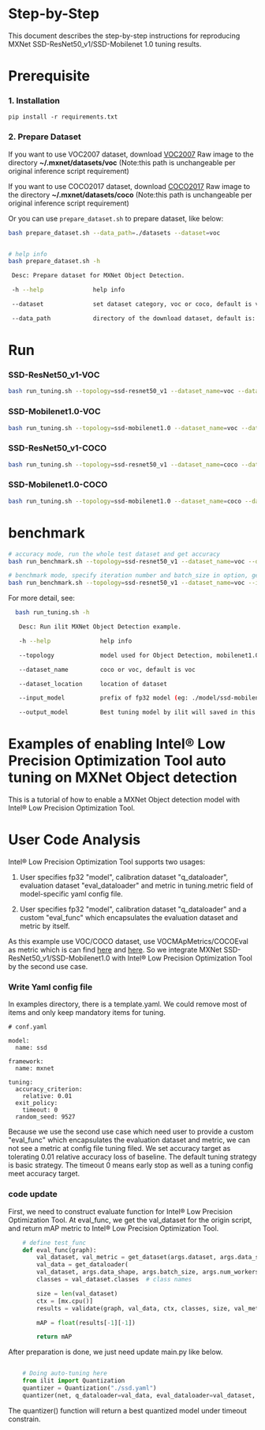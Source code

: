 Step-by-Step
============

This document describes the step-by-step instructions for reproducing MXNet SSD-ResNet50_v1/SSD-Mobilenet 1.0 tuning results.



# Prerequisite
### 1. Installation

  ```Shell
  pip install -r requirements.txt
  ```

### 2. Prepare Dataset

  If you want to use VOC2007 dataset, download [VOC2007](http://host.robots.ox.ac.uk/pascal/VOC/voc2007/index.html) Raw image to the directory **~/.mxnet/datasets/voc** (Note:this path is unchangeable per original inference script requirement)

  If you want to use COCO2017 dataset, download [COCO2017](https://cocodataset.org/#download) Raw image to the directory **~/.mxnet/datasets/coco** (Note:this path is unchangeable per original inference script requirement)

  Or you can use `prepare_dataset.sh` to prepare dataset, like below:
  ```bash
  bash prepare_dataset.sh --data_path=./datasets --dataset=voc

  
  # help info
  bash prepare_dataset.sh -h

   Desc: Prepare dataset for MXNet Object Detection.

   -h --help              help info

   --dataset              set dataset category, voc or coco, default is voc.

   --data_path            directory of the download dataset, default is: /home/.mxnet/datasets/

  ```
# Run

### SSD-ResNet50_v1-VOC
```bash
bash run_tuning.sh --topology=ssd-resnet50_v1 --dataset_name=voc --dataset_location=/PATH/TO/DATASET --output_model=./ilit_ssd_resnet50_voc
```

### SSD-Mobilenet1.0-VOC
```bash
bash run_tuning.sh --topology=ssd-mobilenet1.0 --dataset_name=voc --dataset_location=/PATH/TO/DATASET --output_model=./ilit_ssd_mobilenet1.0_voc
```

### SSD-ResNet50_v1-COCO
```bash
bash run_tuning.sh --topology=ssd-resnet50_v1 --dataset_name=coco --dataset_location=/PATH/TO/DATASET --output_model=./ilit_ssd_resnet50_coco
```

### SSD-Mobilenet1.0-COCO
```bash
bash run_tuning.sh --topology=ssd-mobilenet1.0 --dataset_name=coco --dataset_location=/PATH/TO/DATASET --output_model=./ilit_ssd_mobilenet1.0_coco
```

# benchmark 
```bash
# accuracy mode, run the whole test dataset and get accuracy
bash run_benchmark.sh --topology=ssd-resnet50_v1 --dataset_name=voc --dataset_location=/PATH/TO/DATASET --input_model=/PATH/TO/MODEL_PREFIX --batch_size=32 --mode=accuracy 

# benchmark mode, specify iteration number and batch_size in option, get throughput and latency
bash run_benchmark.sh --topology=ssd-resnet50_v1 --dataset_name=voc --input_model=/PATH/TO/MODEL_PREFIX --batch_size=32 --iters=100 --mode=benchmark


```
For more detail, see:

```bash
  bash run_tuning.sh -h

   Desc: Run ilit MXNet Object Detection example.

   -h --help              help info

   --topology             model used for Object Detection, mobilenet1.0 or resnet50_v1, default is mobilenet1.0.

   --dataset_name         coco or voc, default is voc

   --dataset_location     location of dataset

   --input_model          prefix of fp32 model (eg: ./model/ssd-mobilenet )

   --output_model         Best tuning model by ilit will saved in this name prefix. default is './ilit_ssd_model'
```

Examples of enabling Intel® Low Precision Optimization Tool auto tuning on MXNet Object detection
=======================================================

This is a tutorial of how to enable a MXNet Object detection model with Intel® Low Precision Optimization Tool.

# User Code Analysis

Intel® Low Precision Optimization Tool supports two usages:

1. User specifies fp32 "model", calibration dataset "q_dataloader", evaluation dataset "eval_dataloader" and metric in tuning.metric field of model-specific yaml config file.

2. User specifies fp32 "model", calibration dataset "q_dataloader" and a custom "eval_func" which encapsulates the evaluation dataset and metric by itself.

As this example use VOC/COCO dataset, use VOCMApMetrics/COCOEval as metric which is can find [here](https://github.com/dmlc/gluon-cv/blob/20a2ed3942720550728ce36c2be53b2d5bbbb6fd/gluoncv/utils/metrics/voc_detection.py#L13) and [here](https://cocodataset.org/). So we integrate MXNet SSD-ResNet50_v1/SSD-Mobilenet1.0 with Intel® Low Precision Optimization Tool by the second use case.

### Write Yaml config file

In examples directory, there is a template.yaml. We could remove most of items and only keep mandatory items for tuning.


```
# conf.yaml

model:                                           
  name: ssd

framework:
  name: mxnet

tuning:
  accuracy_criterion:
    relative: 0.01
  exit_policy:
    timeout: 0
  random_seed: 9527
```

Because we use the second use case which need user to provide a custom "eval_func" which encapsulates the evaluation dataset and metric, we can not see a metric at config file tuning filed. We set accuracy target as tolerating 0.01 relative accuracy loss of baseline. The default tuning strategy is basic strategy. The timeout 0 means early stop as well as a tuning config meet accuracy target.


### code update

First, we need to construct evaluate function for Intel® Low Precision Optimization Tool. At eval_func, we get the val_dataset for the origin script, and return mAP metric to Intel® Low Precision Optimization Tool.

```python
    # define test_func
    def eval_func(graph):
        val_dataset, val_metric = get_dataset(args.dataset, args.data_shape)
        val_data = get_dataloader(
        val_dataset, args.data_shape, args.batch_size, args.num_workers)
        classes = val_dataset.classes  # class names

        size = len(val_dataset)
        ctx = [mx.cpu()]
        results = validate(graph, val_data, ctx, classes, size, val_metric)

        mAP = float(results[-1][-1])

        return mAP
```

After preparation is done, we just need update main.py like below.

```python

    # Doing auto-tuning here
    from ilit import Quantization
    quantizer = Quantization("./ssd.yaml")
    quantizer(net, q_dataloader=val_data, eval_dataloader=val_dataset, eval_func=eval_func)
```

The quantizer() function will return a best quantized model under timeout constrain.
